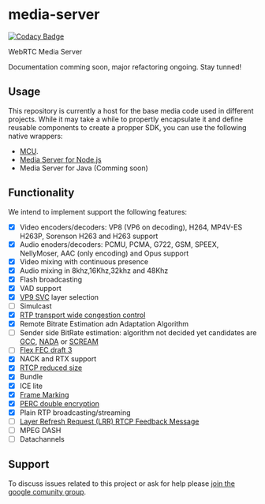 # media-server

[![Codacy Badge](https://api.codacy.com/project/badge/Grade/d6a13f1d0ab5428c95cb977af50e344b)](https://www.codacy.com/app/murillo128/media-server?utm_source=github.com&utm_medium=referral&utm_content=medooze/media-server&utm_campaign=badger)

WebRTC Media Server

Documentation comming soon, major refactoring ongoing. Stay tunned!

## Usage
This repository is currently a host for the base media code used in different projects. While it may take a while to propertly encapsulate it and define reusable components to create a propper SDK, you can use the following native wrappers:
 - [MCU](http://medooze.com/products/mcu.aspx).
 - [Media Server for Node.js](https://github.com/medooze/media-server-node)
 - Media Server for Java (Comming soon)

## Functionality
We intend to implement support the following features:

- [x] Video encoders/decoders: VP8 (VP6 on decoding), H264, MP4V-ES H263P, Sorenson H263 and H263 support
- [x] Audio enoders/decoders: PCMU, PCMA, G722, GSM, SPEEX, NellyMoser, AAC (only encoding) and Opus support
- [x] Video mixing with continuous presence
- [x] Audio mixing in 8khz,16Khz,32khz and 48Khz
- [x] Flash broadcasting
- [x] VAD support
- [x] [VP9 SVC](https://tools.ietf.org/html/draft-ietf-payload-vp9-02) layer selection
- [ ] Simulcast
- [x] [RTP transport wide congestion control](https://tools.ietf.org/html/draft-holmer-rmcat-transport-wide-cc-extensions-01)
- [x] Remote Bitrate Estimation adn Adaptation Algorithm
- [ ] Sender side BitRate estimation: algorithm not decided yet candidates are [GCC](https://tools.ietf.org/html/draft-ietf-rmcat-gcc-02), [NADA](https://tools.ietf.org/html/draft-ietf-rmcat-nada-03) or [SCREAM](https://tools.ietf.org/html/draft-ietf-rmcat-scream-cc-07)
- [ ] [Flex FEC draft 3](https://tools.ietf.org/html/draft-ietf-payload-flexible-fec-scheme-03)
- [x] NACK and RTX support
- [x] [RTCP reduced size](https://tools.ietf.org/html/rfc5506)
- [x] Bundle
- [x] ICE lite
- [x] [Frame Marking](https://tools.ietf.org/html/draft-ietf-avtext-framemarking-04)
- [x] [PERC double encryption](https://tools.ietf.org/html/draft-ietf-perc-double-03)
- [x] Plain RTP broadcasting/streaming
- [ ] [Layer Refresh Request (LRR) RTCP Feedback Message](https://datatracker.ietf.org/doc/html/draft-ietf-avtext-lrr-04)
- [ ] MPEG DASH
- [ ] Datachannels

## Support
To discuss issues related to this project or ask for help please [join the google comunity group](https://groups.google.com/forum/#!forum/medooze).
